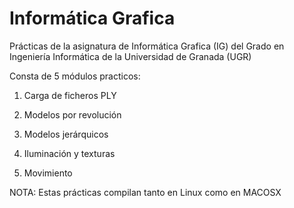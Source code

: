 
Informática Grafica
===================

Prácticas de la asignatura de Informática Grafica (IG) del Grado en Ingeniería Informática de la Universidad de Granada (UGR)

Consta de 5 módulos practicos:

1. Carga de ficheros PLY

2. Modelos por revolución

3. Modelos jerárquicos

4. Iluminación y texturas

5. Movimiento


NOTA: Estas prácticas compilan tanto en Linux como en MACOSX